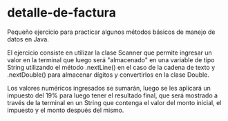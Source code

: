# detalle-de-factura
 Pequeño ejercicio para practicar algunos métodos básicos de manejo de datos en Java.

 El ejercicio consiste en utilizar la clase Scanner que permite ingresar un valor en la terminal que luego será "almacenado" en una variable de tipo String utilizando el método .nextLine() en el caso de la cadena de texto y .nextDouble() para almacenar dígitos y convertirlos en la clase Double.

Los valores numéricos ingresados se sumarán, luego se les aplicará un impuesto del 19% para luego tener el resultado final, que será mostrado a través de la terminal en un String que contenga el valor del monto inicial, el impuesto y el monto después del mismo.
